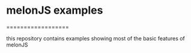 # melonJS examples
==================

this repository contains examples showing most of the basic features of melonJS
